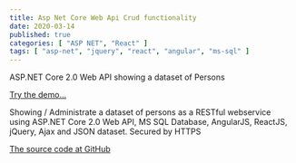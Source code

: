 ```yaml
---
title: Asp Net Core Web Api Crud functionality
date: 2020-03-14
published: true
categories: [ "ASP NET", "React" ]
tags: [ "asp-net", "jquery", "react", "angular", "ms-sql" ]
---
```


ASP.NET Core 2.0 Web API showing a dataset of Persons

<a href="https://persons.api.core.persteenolsen.com" target="_blank" title="Show persons as a webservice">Try the demo...</a>

<p>Showing / Administrate a dataset of persons as a RESTful webservice using ASP.NET Core 2.0 Web API, MS SQL Database, AngularJS, ReactJS, jQuery, Ajax and JSON dataset. Secured by HTTPS</p>


<a href="https://github.com/persteenolsen/core-two-zero-js" target="_blank">The source code at GitHub</a>
